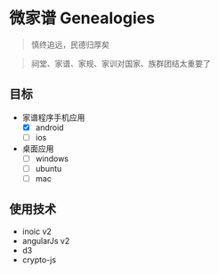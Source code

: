 # 微家谱 Genealogies

> 慎终追远，民德归厚矣

> 祠堂、家谱、家规、家训对国家、族群团结太重要了

## 目标
* 家谱程序手机应用
    - [x] android
    - [ ] ios
* 桌面应用
    - [ ] windows
    - [ ] ubuntu
    - [ ] mac

## 使用技术
* inoic v2
* angularJs v2
* d3
* crypto-js

